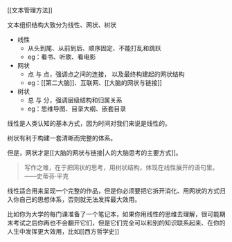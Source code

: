 ---
---

[[文本管理方法]]

文本组织结构大致分为线性、网状、树状

- 线性
	- 从头到尾、从前到后、顺序固定、不能打乱和跳跃
	- eg：看书、听歌、看电影
- 网状
	- 点 与 点，强调点之间的连接， 以及最终构建起的网状结构
	- eg：[[第二大脑]]、互联网、[[大脑的网状与链接]]
- 树状
	- 总 与 分，强调层级结构和归属关系
	- eg：思维导图、目录大纲、嵌套目录

线性是人类认知的基本方式，因为时间对我们来说是线性的。

树状有利于构建一套清晰而完整的体系。

但是，网状才是[[大脑的网状与链接|人的大脑思考的主要方式]]。

>  写作之难，在于把网状的思考，用树状结构，体现在线性展开的语句里。——史蒂芬·平克

线性适合用来呈现一个完整的作品，但是你必须要把它拆开消化、用网状的方式归入你自己的思想体系，否则就无法发挥最大效用。

比如你为大学的每门课准备了一个笔记本，如果你用线性的思维去理解，很可能期末考试之后你再也不会翻开它们，但是它们完全可以和别的知识联系起来、在你的人生中发挥更大效用，比如[[西方哲学史]]